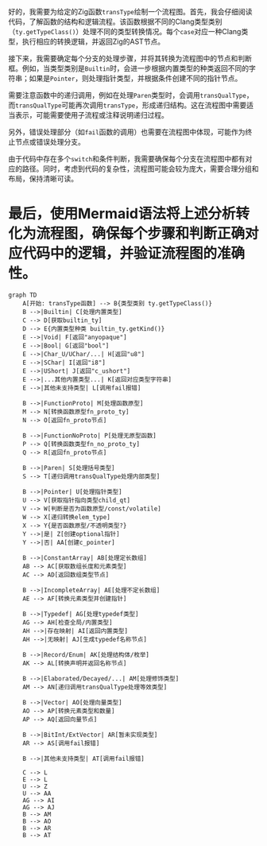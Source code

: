 好的，我需要为给定的Zig函数`transType`绘制一个流程图。首先，我会仔细阅读代码，了解函数的结构和逻辑流程。该函数根据不同的Clang类型类别（`ty.getTypeClass()`）处理不同的类型转换情况。每个`case`对应一种Clang类型，执行相应的转换逻辑，并返回Zig的AST节点。

接下来，我需要确定每个分支的处理步骤，并将其转换为流程图中的节点和判断框。例如，当类型类别是`Builtin`时，会进一步根据内置类型的种类返回不同的字符串；如果是`Pointer`，则处理指针类型，并根据条件创建不同的指针节点。

需要注意函数中的递归调用，例如在处理`Paren`类型时，会调用`transQualType`，而`transQualType`可能再次调用`transType`，形成递归结构。这在流程图中需要适当表示，可能需要使用子流程或注释说明递归过程。

另外，错误处理部分（如`fail`函数的调用）也需要在流程图中体现，可能作为终止节点或错误处理分支。

由于代码中存在多个`switch`和条件判断，我需要确保每个分支在流程图中都有对应的路径。同时，考虑到代码的复杂性，流程图可能会较为庞大，需要合理分组和布局，保持清晰可读。

最后，使用Mermaid语法将上述分析转化为流程图，确保每个步骤和判断正确对应代码中的逻辑，并验证流程图的准确性。
================================================
```mermaid
graph TD
    A[开始: transType函数] --> B{类型类别 ty.getTypeClass()}
    B -->|Builtin| C[处理内置类型]
    C --> D[获取builtin_ty]
    D --> E{内置类型种类 builtin_ty.getKind()}
    E -->|Void| F[返回"anyopaque"]
    E -->|Bool| G[返回"bool"]
    E -->|Char_U/UChar/...| H[返回"u8"]
    E -->|SChar| I[返回"i8"]
    E -->|UShort| J[返回"c_ushort"]
    E -->|...其他内置类型...| K[返回对应类型字符串]
    E -->|其他未支持类型| L[调用fail报错]

    B -->|FunctionProto| M[处理函数原型]
    M --> N[转换函数原型fn_proto_ty]
    N --> O[返回fn_proto节点]

    B -->|FunctionNoProto| P[处理无原型函数]
    P --> Q[转换函数类型fn_no_proto_ty]
    Q --> R[返回fn_proto节点]

    B -->|Paren| S[处理括号类型]
    S --> T[递归调用transQualType处理内部类型]
    
    B -->|Pointer| U[处理指针类型]
    U --> V[获取指针指向类型child_qt]
    V --> W[判断是否为函数原型/const/volatile]
    W --> X[递归转换elem_type]
    X --> Y{是否函数原型/不透明类型?}
    Y -->|是| Z[创建optional指针]
    Y -->|否| AA[创建c_pointer]
    
    B -->|ConstantArray| AB[处理定长数组]
    AB --> AC[获取数组长度和元素类型]
    AC --> AD[返回数组类型节点]
    
    B -->|IncompleteArray| AE[处理不定长数组]
    AE --> AF[转换元素类型并创建指针]
    
    B -->|Typedef| AG[处理typedef类型]
    AG --> AH[检查全局/内置类型]
    AH -->|存在映射| AI[返回内置类型]
    AH -->|无映射| AJ[生成typedef名称节点]
    
    B -->|Record/Enum| AK[处理结构体/枚举]
    AK --> AL[转换声明并返回名称节点]
    
    B -->|Elaborated/Decayed/...| AM[处理修饰类型]
    AM --> AN[递归调用transQualType处理等效类型]
    
    B -->|Vector| AO[处理向量类型]
    AO --> AP[转换元素类型和数量]
    AP --> AQ[返回向量节点]
    
    B -->|BitInt/ExtVector| AR[暂未实现类型]
    AR --> AS[调用fail报错]
    
    B -->|其他未支持类型| AT[调用fail报错]
    
    C --> L
    E --> L
    U --> Z
    U --> AA
    AG --> AI
    AG --> AJ
    B --> AM
    B --> AO
    B --> AR
    B --> AT
```